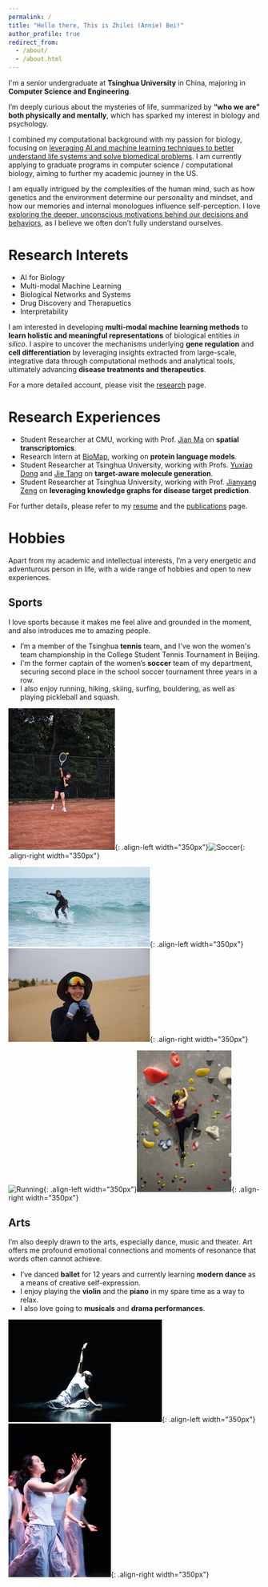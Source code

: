 ```yaml
---
permalink: /
title: "Hello there, This is Zhilei (Annie) Bei!"
author_profile: true
redirect_from: 
  - /about/
  - /about.html
---
```


I'm a senior undergraduate at **Tsinghua University** in China, majoring in **Computer Science and Engineering**.

I’m deeply curious about the mysteries of life, summarized by **“who we are” both physically and mentally**, which has sparked my interest in biology and psychology.

I combined my computational background with my passion for biology, focusing on <u>leveraging AI and machine learning techniques to better understand life systems and solve biomedical problems</u>. I am currently applying to graduate programs in computer science / computational biology, aiming to further my academic journey in the US.

I am equally intrigued by the complexities of the human mind, such as how genetics and the environment determine our personality and mindset, and how our memories and internal monologues influence self-perception. I love <u>exploring the deeper, unconscious motivations behind our decisions and behaviors</u>, as I believe we often don’t fully understand ourselves.

Research Interets
======

- AI for Biology
- Multi-modal Machine Learning
- Biological Networks and Systems
- Drug Discovery and Therapuetics
- Interpretability

I am interested in developing **multi-modal machine learning methods** to **learn holistic and meaningful representations** of biological entities <i>in silico</i>. I aspire to uncover the mechanisms underlying **gene regulation** and **cell differentiation** by leveraging insights extracted from large-scale, integrative data through computational methods and analytical tools, ultimately advancing **disease treatments and therapeutics**.

For a more detailed account, please visit the [research](https://zhileibei.github.io/research) page.

Research Experiences
======

- Student Researcher at CMU, working with Prof. [Jian Ma](https://www.cs.cmu.edu/~jianma/) on **spatial transcriptomics**.
- Research Intern at [BioMap](https://www.biomap.com/en/), working on **protein language models**.
- Student Researcher at Tsinghua University, working with Profs. [Yuxiao Dong](https://keg.cs.tsinghua.edu.cn/yuxiao/) and [Jie Tang](https://keg.cs.tsinghua.edu.cn/jietang/) on **target-aware molecule generation**.
- Student Researcher at Tsinghua University, working with Prof. [Jianyang Zeng](https://en.westlake.edu.cn/faculty/jianyang-zeng.html) on **leveraging knowledge graphs for disease target prediction**.

For further details, please refer to my [resume](https://github.com/zhileibei/zhileibei.github.io/tree/master/files/Resume.pdf) and the [publications](https://zhileibei.github.io/publications) page.

Hobbies
======

Apart from my academic and intellectual interests, I’m a very energetic and adventurous person in life, with a wide range of hobbies and open to new experiences.

Sports
------

I love sports because it makes me feel alive and grounded in the moment, and also introduces me to amazing people.

- I’m a member of the Tsinghua **tennis** team, and I've won the women's team championship in the College Student Tennis Tournament in Beijing. 
- I'm the former captain of the women’s **soccer** team of my department, securing second place in the school soccer tournament three years in a row.
- I also enjoy running, hiking, skiing, surfing, bouldering, as well as playing pickleball and squash.

![Tennis](/images/tennis.jpg){: .align-left width="350px"}![Soccer](/images/soccer.jpg){: .align-right width="350px"}

![Surfing](/images/surfing.jpg){: .align-left width="350px"}![Hiking](/images/hiking.jpeg){: .align-right width="350px"}

![Running](/images/running.jpg){: .align-left width="350px"}![Bouldering](/images/bouldering.png){: .align-right width="350px"}

Arts
------

I’m also deeply drawn to the arts, especially dance, music and theater. Art offers me profound emotional connections and moments of resonance that words often cannot achieve.

- I’ve danced **ballet** for 12 years and currently learning **modern dance** as a means of creative self-expression.
- I enjoy playing the **violin** and the **piano** in my spare time as a way to relax.
- I also love going to **musicals** and **drama performances**.

![modern-dance-1](/images/modern-dance-1.png){: .align-left width="350px"}![modern-dance-2](/images/modern-dance-2.png){: .align-right width="350px"}